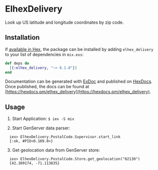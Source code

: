 # ElhexDelivery

Look up US latitude and longitude coordinates by zip code.

## Installation

If [available in Hex](https://hex.pm/docs/publish), the package can be installed
by adding `elhex_delivery` to your list of dependencies in `mix.exs`:

```elixir
def deps do
  [{:elhex_delivery, "~> 0.1.0"}]
end
```

Documentation can be generated with [ExDoc](https://github.com/elixir-lang/ex_doc)
and published on [HexDocs](https://hexdocs.pm). Once published, the docs can
be found at [https://hexdocs.pm/elhex_delivery](https://hexdocs.pm/elhex_delivery).

## Usage

1. Start Application: `$ iex -S mix`

2. Start GenServer data parser:
  ```
    iex> ElhexDelivery.PostalCode.Supervisor.start_link
    {:ok, #PID<0.109.0>}
  ```
3. Get geolocation data from GenServer store:
  ```
    iex> ElhexDelivery.PostalCode.Store.get_geolocation("02130")
    {42.309174, -71.113835}
  ```
